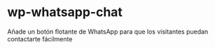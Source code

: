 # wp-whatsapp-chat
Añade un botón flotante de WhatsApp para que los visitantes puedan contactarte fácilmente
